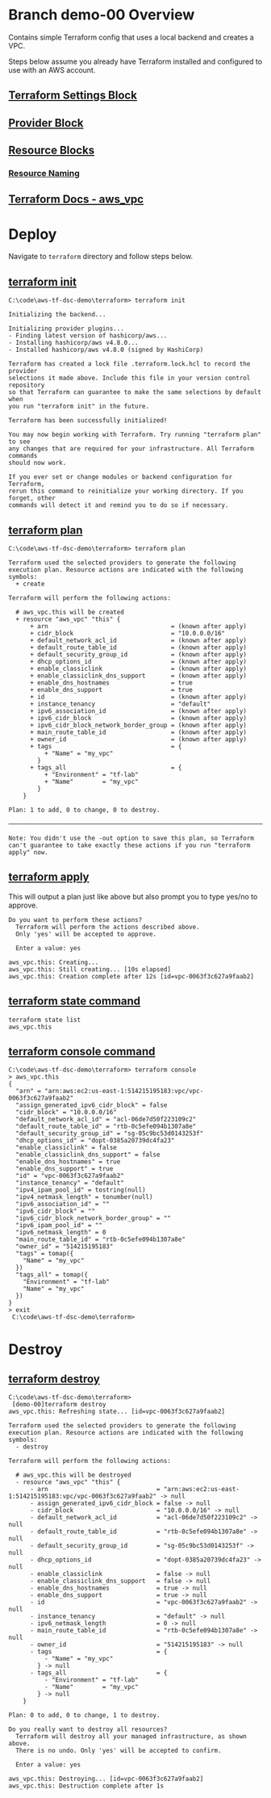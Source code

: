 # Branch demo-00 Overview

Contains simple Terraform config that uses a local backend and creates a VPC.

Steps below assume you already have Terraform installed and configured to use with an AWS account.

## [Terraform Settings Block](https://www.terraform.io/language/settings#terraform-settings)

## [Provider Block](https://www.terraform.io/language/providers)

## [Resource Blocks](https://www.terraform.io/language/resources/syntax)

### [Resource Naming](https://www.terraform-best-practices.com/naming)

## [Terraform Docs - aws_vpc](https://registry.terraform.io/providers/hashicorp/aws/latest/docs/resources/vpc)

# Deploy

Navigate to `terraform` directory and follow steps below.

## [terraform init](https://www.terraform.io/cli/commands/init)

```
C:\code\aws-tf-dsc-demo\terraform> terraform init

Initializing the backend...

Initializing provider plugins...
- Finding latest version of hashicorp/aws...
- Installing hashicorp/aws v4.8.0...
- Installed hashicorp/aws v4.8.0 (signed by HashiCorp)

Terraform has created a lock file .terraform.lock.hcl to record the provider
selections it made above. Include this file in your version control repository
so that Terraform can guarantee to make the same selections by default when
you run "terraform init" in the future.

Terraform has been successfully initialized!

You may now begin working with Terraform. Try running "terraform plan" to see
any changes that are required for your infrastructure. All Terraform commands
should now work.

If you ever set or change modules or backend configuration for Terraform,
rerun this command to reinitialize your working directory. If you forget, other
commands will detect it and remind you to do so if necessary.
```

## [terraform plan](https://www.terraform.io/cli/commands/plan)

```
C:\code\aws-tf-dsc-demo\terraform> terraform plan

Terraform used the selected providers to generate the following execution plan. Resource actions are indicated with the following symbols:
  + create

Terraform will perform the following actions:

  # aws_vpc.this will be created
  + resource "aws_vpc" "this" {
      + arn                                  = (known after apply)
      + cidr_block                           = "10.0.0.0/16"
      + default_network_acl_id               = (known after apply)
      + default_route_table_id               = (known after apply)
      + default_security_group_id            = (known after apply)
      + dhcp_options_id                      = (known after apply)
      + enable_classiclink                   = (known after apply)
      + enable_classiclink_dns_support       = (known after apply)
      + enable_dns_hostnames                 = true
      + enable_dns_support                   = true
      + id                                   = (known after apply)
      + instance_tenancy                     = "default"
      + ipv6_association_id                  = (known after apply)
      + ipv6_cidr_block                      = (known after apply)
      + ipv6_cidr_block_network_border_group = (known after apply)
      + main_route_table_id                  = (known after apply)
      + owner_id                             = (known after apply)
      + tags                                 = {
          + "Name" = "my_vpc"
        }
      + tags_all                             = {
          + "Environment" = "tf-lab"
          + "Name"        = "my_vpc"
        }
    }

Plan: 1 to add, 0 to change, 0 to destroy.

───────────────────────────────────────────────────────────────────────────────────────────────────────────────────────────────────────────────────────────────────────────────────────────────────────────────

Note: You didn't use the -out option to save this plan, so Terraform can't guarantee to take exactly these actions if you run "terraform apply" now.
```

## [terraform apply](https://www.terraform.io/cli/commands/apply)

This will output a plan just like above but also prompt you to type yes/no to approve.

```
Do you want to perform these actions?
  Terraform will perform the actions described above.
  Only 'yes' will be accepted to approve.

  Enter a value: yes

aws_vpc.this: Creating...
aws_vpc.this: Still creating... [10s elapsed]
aws_vpc.this: Creation complete after 12s [id=vpc-0063f3c627a9faab2]
```

## [terraform state command](https://www.terraform.io/cli/commands/state)

```
terraform state list
aws_vpc.this
```

## [terraform console command](https://www.terraform.io/cli/commands/console)

```
C:\code\aws-tf-dsc-demo\terraform> terraform console
> aws_vpc.this
{
  "arn" = "arn:aws:ec2:us-east-1:514215195183:vpc/vpc-0063f3c627a9faab2"
  "assign_generated_ipv6_cidr_block" = false
  "cidr_block" = "10.0.0.0/16"
  "default_network_acl_id" = "acl-06de7d50f223109c2"
  "default_route_table_id" = "rtb-0c5efe094b1307a8e"
  "default_security_group_id" = "sg-05c9bc53d0143253f"
  "dhcp_options_id" = "dopt-0385a20739dc4fa23"
  "enable_classiclink" = false
  "enable_classiclink_dns_support" = false
  "enable_dns_hostnames" = true
  "enable_dns_support" = true
  "id" = "vpc-0063f3c627a9faab2"
  "instance_tenancy" = "default"
  "ipv4_ipam_pool_id" = tostring(null)
  "ipv4_netmask_length" = tonumber(null)
  "ipv6_association_id" = ""
  "ipv6_cidr_block" = ""
  "ipv6_cidr_block_network_border_group" = ""
  "ipv6_ipam_pool_id" = ""
  "ipv6_netmask_length" = 0
  "main_route_table_id" = "rtb-0c5efe094b1307a8e"
  "owner_id" = "514215195183"
  "tags" = tomap({
    "Name" = "my_vpc"
  })
  "tags_all" = tomap({
    "Environment" = "tf-lab"
    "Name" = "my_vpc"
  })
}
> exit
 C:\code\aws-tf-dsc-demo\terraform>
```

# Destroy

## [terraform destroy](https://www.terraform.io/cli/commands/destroy)

```
C:\code\aws-tf-dsc-demo\terraform>
 [demo-00]terraform destroy
aws_vpc.this: Refreshing state... [id=vpc-0063f3c627a9faab2]

Terraform used the selected providers to generate the following execution plan. Resource actions are indicated with the following symbols:
  - destroy

Terraform will perform the following actions:

  # aws_vpc.this will be destroyed
  - resource "aws_vpc" "this" {
      - arn                              = "arn:aws:ec2:us-east-1:514215195183:vpc/vpc-0063f3c627a9faab2" -> null
      - assign_generated_ipv6_cidr_block = false -> null
      - cidr_block                       = "10.0.0.0/16" -> null
      - default_network_acl_id           = "acl-06de7d50f223109c2" -> null
      - default_route_table_id           = "rtb-0c5efe094b1307a8e" -> null
      - default_security_group_id        = "sg-05c9bc53d0143253f" -> null
      - dhcp_options_id                  = "dopt-0385a20739dc4fa23" -> null
      - enable_classiclink               = false -> null
      - enable_classiclink_dns_support   = false -> null
      - enable_dns_hostnames             = true -> null
      - enable_dns_support               = true -> null
      - id                               = "vpc-0063f3c627a9faab2" -> null
      - instance_tenancy                 = "default" -> null
      - ipv6_netmask_length              = 0 -> null
      - main_route_table_id              = "rtb-0c5efe094b1307a8e" -> null
      - owner_id                         = "514215195183" -> null
      - tags                             = {
          - "Name" = "my_vpc"
        } -> null
      - tags_all                         = {
          - "Environment" = "tf-lab"
          - "Name"        = "my_vpc"
        } -> null
    }

Plan: 0 to add, 0 to change, 1 to destroy.

Do you really want to destroy all resources?
  Terraform will destroy all your managed infrastructure, as shown above.
  There is no undo. Only 'yes' will be accepted to confirm.

  Enter a value: yes

aws_vpc.this: Destroying... [id=vpc-0063f3c627a9faab2]
aws_vpc.this: Destruction complete after 1s
```